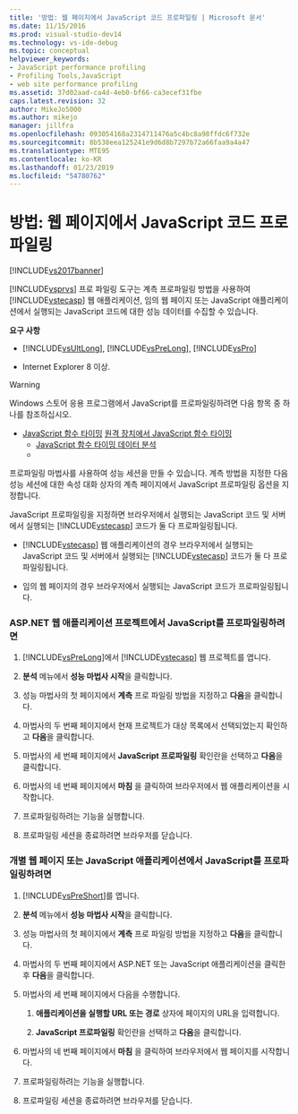```yaml
---
title: '방법: 웹 페이지에서 JavaScript 코드 프로파일링 | Microsoft 문서'
ms.date: 11/15/2016
ms.prod: visual-studio-dev14
ms.technology: vs-ide-debug
ms.topic: conceptual
helpviewer_keywords:
- JavaScript performance profiling
- Profiling Tools,JavaScript
- web site performance profiling
ms.assetid: 37d02aad-ca4d-4eb0-bf66-ca3ecef31fbe
caps.latest.revision: 32
author: MikeJo5000
ms.author: mikejo
manager: jillfra
ms.openlocfilehash: 093054168a2314711476a5c4bc8a98ffdc6f732e
ms.sourcegitcommit: 8b538eea125241e9d6d8b7297b72a66faa9a4a47
ms.translationtype: MTE95
ms.contentlocale: ko-KR
ms.lasthandoff: 01/23/2019
ms.locfileid: "54780762"
---
```

# <a name="how-to-profile-javascript-code-in-web-pages"></a>방법: 웹 페이지에서 JavaScript 코드 프로파일링
[!INCLUDE[vs2017banner](../includes/vs2017banner.md)]

[!INCLUDE[vsprvs](../includes/vsprvs-md.md)] 프로 파일링 도구는 계측 프로파일링 방법을 사용하여 [!INCLUDE[vstecasp](../includes/vstecasp-md.md)] 웹 애플리케이션, 임의 웹 페이지 또는 JavaScript 애플리케이션에서 실행되는 JavaScript 코드에 대한 성능 데이터를 수집할 수 있습니다.  
  
 **요구 사항**  
  
-   [!INCLUDE[vsUltLong](../includes/vsultlong-md.md)], [!INCLUDE[vsPreLong](../includes/vsprelong-md.md)], [!INCLUDE[vsPro](../includes/vspro-md.md)]  
  
-   Internet Explorer 8 이상.  
  
> [!WARNING]
>  Windows 스토어 응용 프로그램에서 JavaScript를 프로파일링하려면 다음 항목 중 하나를 참조하십시오.  
> 
> - [JavaScript 함수 타이밍](http://msdn.microsoft.com/library/b2bf49fc-aea7-4d9c-8fcf-cff8b8dd0c03) [원격 장치에서 JavaScript 함수 타이밍](http://msdn.microsoft.com/library/d78812b6-a97e-46dc-8d99-e724d1d725d8)  
>   -   [JavaScript 함수 타이밍 데이터 분석](http://msdn.microsoft.com/library/b5aea8d8-36df-47ba-a7ca-95406700ca9b)  
>   -  
  
 프로파일링 마법사를 사용하여 성능 세션을 만들 수 있습니다. 계측 방법을 지정한 다음 성능 세션에 대한 속성 대화 상자의 계측 페이지에서 JavaScript 프로파일링 옵션을 지정합니다.  
  
 JavaScript 프로파일링을 지정하면 브라우저에서 실행되는 JavaScript 코드 및 서버에서 실행되는 [!INCLUDE[vstecasp](../includes/vstecasp-md.md)] 코드가 둘 다 프로파일링됩니다.  
  
-   [!INCLUDE[vstecasp](../includes/vstecasp-md.md)] 웹 애플리케이션의 경우 브라우저에서 실행되는 JavaScript 코드 및 서버에서 실행되는 [!INCLUDE[vstecasp](../includes/vstecasp-md.md)] 코드가 둘 다 프로파일링됩니다.  
  
-   임의 웹 페이지의 경우 브라우저에서 실행되는 JavaScript 코드가 프로파일링됩니다.  
  
### <a name="to-profile-javascript-in-an-aspnet-web-application-project"></a>ASP.NET 웹 애플리케이션 프로젝트에서 JavaScript를 프로파일링하려면  
  
1.  [!INCLUDE[vsPreLong](../includes/vsprelong-md.md)]에서 [!INCLUDE[vstecasp](../includes/vstecasp-md.md)] 웹 프로젝트를 엽니다.  
  
2.  **분석** 메뉴에서 **성능 마법사 시작**을 클릭합니다.  
  
3.  성능 마법사의 첫 페이지에서 **계측** 프로 파일링 방법을 지정하고 **다음**을 클릭합니다.  
  
4.  마법사의 두 번째 페이지에서 현재 프로젝트가 대상 목록에서 선택되었는지 확인하고 **다음**을 클릭합니다.  
  
5.  마법사의 세 번째 페이지에서 **JavaScript 프로파일링** 확인란을 선택하고 **다음**을 클릭합니다.  
  
6.  마법사의 네 번째 페이지에서 **마침** 을 클릭하여 브라우저에서 웹 애플리케이션을 시작합니다.  
  
7.  프로파일링하려는 기능을 실행합니다.  
  
8.  프로파일링 세션을 종료하려면 브라우저를 닫습니다.  
  
### <a name="to-profile-javascript-in-individual-web-pages-or-a-javascript-applications"></a>개별 웹 페이지 또는 JavaScript 애플리케이션에서 JavaScript를 프로파일링하려면  
  
1.  [!INCLUDE[vsPreShort](../includes/vspreshort-md.md)]를 엽니다.  
  
2.  **분석** 메뉴에서 **성능 마법사 시작**을 클릭합니다.  
  
3.  성능 마법사의 첫 페이지에서 **계측** 프로 파일링 방법을 지정하고 **다음**을 클릭합니다.  
  
4.  마법사의 두 번째 페이지에서 ASP.NET 또는 JavaScript 애플리케이션을 클릭한 후 **다음**을 클릭합니다.  
  
5.  마법사의 세 번째 페이지에서 다음을 수행합니다.  
  
    1.  **애플리케이션을 실행할 URL 또는 경로** 상자에 페이지의 URL을 입력합니다.  
  
    2.  **JavaScript 프로파일링** 확인란을 선택하고 **다음**을 클릭합니다.  
  
6.  마법사의 네 번째 페이지에서 **마침** 을 클릭하여 브라우저에서 웹 페이지를 시작합니다.  
  
7.  프로파일링하려는 기능을 실행합니다.  
  
8.  프로파일링 세션을 종료하려면 브라우저를 닫습니다.

